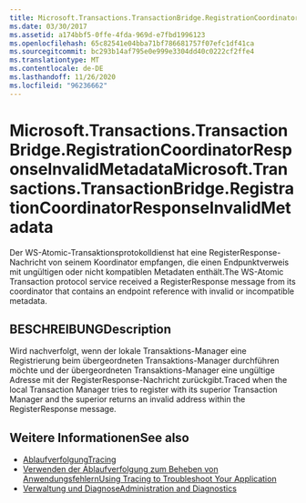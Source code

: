 ```yaml
---
title: Microsoft.Transactions.TransactionBridge.RegistrationCoordinatorResponseInvalidMetadata
ms.date: 03/30/2017
ms.assetid: a174bbf5-0ffe-4fda-969d-e7fbd1996123
ms.openlocfilehash: 65c82541e04bba71bf786681757f07efc1df41ca
ms.sourcegitcommit: bc293b14af795e0e999e3304dd40c0222cf2ffe4
ms.translationtype: MT
ms.contentlocale: de-DE
ms.lasthandoff: 11/26/2020
ms.locfileid: "96236662"
---
```

# <a name="microsofttransactionstransactionbridgeregistrationcoordinatorresponseinvalidmetadata"></a><span data-ttu-id="e9f60-102">Microsoft.Transactions.TransactionBridge.RegistrationCoordinatorResponseInvalidMetadata</span><span class="sxs-lookup"><span data-stu-id="e9f60-102">Microsoft.Transactions.TransactionBridge.RegistrationCoordinatorResponseInvalidMetadata</span></span>

<span data-ttu-id="e9f60-103">Der WS-Atomic-Transaktionsprotokolldienst hat eine RegisterResponse-Nachricht von seinem Koordinator empfangen, die einen Endpunktverweis mit ungültigen oder nicht kompatiblen Metadaten enthält.</span><span class="sxs-lookup"><span data-stu-id="e9f60-103">The WS-Atomic Transaction protocol service received a RegisterResponse message from its coordinator that contains an endpoint reference with invalid or incompatible metadata.</span></span>  
  
## <a name="description"></a><span data-ttu-id="e9f60-104">BESCHREIBUNG</span><span class="sxs-lookup"><span data-stu-id="e9f60-104">Description</span></span>  

 <span data-ttu-id="e9f60-105">Wird nachverfolgt, wenn der lokale Transaktions-Manager eine Registrierung beim übergeordneten Transaktions-Manager durchführen möchte und der übergeordneten Transaktions-Manager eine ungültige Adresse mit der RegisterResponse-Nachricht zurückgibt.</span><span class="sxs-lookup"><span data-stu-id="e9f60-105">Traced when the local Transaction Manager tries to register with its superior Transaction Manager and the superior returns an invalid address within the RegisterResponse message.</span></span>  
  
## <a name="see-also"></a><span data-ttu-id="e9f60-106">Weitere Informationen</span><span class="sxs-lookup"><span data-stu-id="e9f60-106">See also</span></span>

- [<span data-ttu-id="e9f60-107">Ablaufverfolgung</span><span class="sxs-lookup"><span data-stu-id="e9f60-107">Tracing</span></span>](index.md)
- [<span data-ttu-id="e9f60-108">Verwenden der Ablaufverfolgung zum Beheben von Anwendungsfehlern</span><span class="sxs-lookup"><span data-stu-id="e9f60-108">Using Tracing to Troubleshoot Your Application</span></span>](using-tracing-to-troubleshoot-your-application.md)
- [<span data-ttu-id="e9f60-109">Verwaltung und Diagnose</span><span class="sxs-lookup"><span data-stu-id="e9f60-109">Administration and Diagnostics</span></span>](../index.md)
